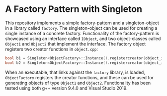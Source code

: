 # A Factory Pattern with Singleton

This repository implements a simple factory-pattern and a singleton-object in a library called `factory`.
The singleton-object can be used for creating a single instance of a concrete factory. 
Functionality of the factory-pattern is showcased using an interface called `IObject`, 
and two object-classes called `Object1` and `Object2` that implement the interface.
The factory object registers two creator functions in `object.cpp`:

```cpp
bool b1 = Singleton<ObjectFactory>::Instance().registercreator(object_id::OBJECT1, &object1_creator_fcn);
bool b2 = Singleton<ObjectFactory>::Instance().registercreator(object_id::OBJECT2, &object2_creator_fcn);
```

When an executable, that links against the `factory` library, is loaded, `ObjectFactory` registers the
creator functions, and these can be used for generating objects of type `Object1` and `Object2`.
Functionality has been tested using both g++ version 9.4.0 and Visual Studio 2019.

